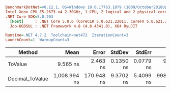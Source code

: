 ``` ini

BenchmarkDotNet=v0.12.1, OS=Windows 10.0.17763.1879 (1809/October2018Update/Redstone5)
Intel Xeon CPU E5-2673 v4 2.30GHz, 1 CPU, 2 logical and 2 physical cores
.NET Core SDK=5.0.203
  [Host]     : .NET Core 5.0.6 (CoreCLR 5.0.621.22011, CoreFX 5.0.621.22011), X64 RyuJIT
  Job-UGDSUL : .NET Framework 4.8 (4.8.4341.0), X64 RyuJIT

Runtime=.NET 4.7.2  Toolchain=net472  IterationCount=3  
LaunchCount=1  WarmupCount=3  

```
|          Method |         Mean |      Error |    StdDev |    StdErr |        Min |          Max |       Median |  Ratio | MannWhitney(5%) | RatioSD |
|---------------- |-------------:|-----------:|----------:|----------:|-----------:|-------------:|-------------:|-------:|---------------- |--------:|
|         ToValue |     9.565 ns |   2.463 ns | 0.1350 ns | 0.0779 ns |   9.484 ns |     9.721 ns |     9.489 ns |   1.00 |            Base |    0.00 |
| Decimal_ToValue | 1,008.994 ns | 170.948 ns | 9.3702 ns | 5.4099 ns | 998.537 ns | 1,016.630 ns | 1,011.815 ns | 105.51 |               ? |    2.43 |
